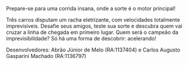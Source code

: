 Prepare-se para uma corrida insana, onde a sorte é o motor principal!

Três carros disputam um racha eletrizante, com velocidades totalmente imprevisíveis. Desafie seus amigos, teste sua sorte e descubra quem vai cruzar a linha de chegada em primeiro lugar. Quem será o campeão da imprevisibilidade? Só há uma forma de descobrir: acelerando!

Desenvolvedores: Abrão Júnior de Melo (RA:1137404) e Carlos Augusto Gasparini Machado (RA:1136797)
